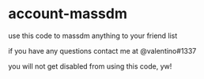 # account-massdm
use this code to massdm anything to your friend list 

if you have any questions contact me at @valentino#1337

you will not get disabled from using this code, yw!
